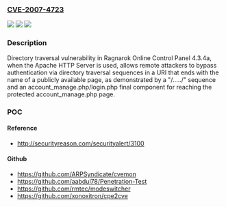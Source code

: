 ### [CVE-2007-4723](https://cve.mitre.org/cgi-bin/cvename.cgi?name=CVE-2007-4723)
![](https://img.shields.io/static/v1?label=Product&message=n%2Fa&color=blue)
![](https://img.shields.io/static/v1?label=Version&message=n%2Fa&color=blue)
![](https://img.shields.io/static/v1?label=Vulnerability&message=n%2Fa&color=brighgreen)

### Description

Directory traversal vulnerability in Ragnarok Online Control Panel 4.3.4a, when the Apache HTTP Server is used, allows remote attackers to bypass authentication via directory traversal sequences in a URI that ends with the name of a publicly available page, as demonstrated by a "/...../" sequence and an account_manage.php/login.php final component for reaching the protected account_manage.php page.

### POC

#### Reference
- http://securityreason.com/securityalert/3100

#### Github
- https://github.com/ARPSyndicate/cvemon
- https://github.com/aabdul78/Penetration-Test
- https://github.com/rmtec/modeswitcher
- https://github.com/xonoxitron/cpe2cve

